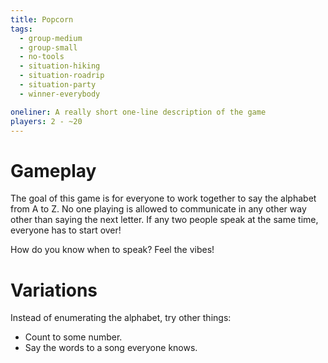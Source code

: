```yaml
---
title: Popcorn
tags:
  - group-medium
  - group-small
  - no-tools
  - situation-hiking
  - situation-roadrip
  - situation-party
  - winner-everybody

oneliner: A really short one-line description of the game
players: 2 - ~20
---
```

# Gameplay
The goal of this game is for everyone to work together to say the alphabet from A to Z. No one playing is allowed to communicate in any other way other than saying the next letter. If any two people speak at the same time, everyone has to start over!

How do you know when to speak? Feel the vibes!

# Variations
Instead of enumerating the alphabet, try other things:

- Count to some number.
- Say the words to a song everyone knows.
